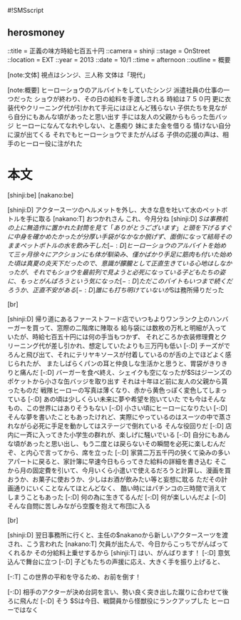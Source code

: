#!SMSscript

## herosmoney

::title = 正義の味方時給七百五十円
::camera = shinji
::stage = OnStreet
::location = EXT
::year = 2013
::date = 10/1
::time = afternoon
::outline = 概要

[note:文体]
視点はシンジ、三人称
文体は「現代」

[note:概要]
ヒーローショウのアルバイトをしていたシンジ
派遣社員の仕事の一つだった
ショウが終わり、その日の給料を手渡しされる
時給は７５０円
更に衣装代やクリーニング代が引かれて手元にはほとんど残らない
子供たちを見ながら自分にもあんな頃があったと思い出す
手には友人の父親からもらった缶バッジ
ヒーローになんてなれやしない、と愚痴り
妹にまた金を借りる
情けない自分に涙が出てくる
それでもヒーローショウでまたがんばる
子供の応援の声は、相手のヒーロー役に注がれた

# 本文

[shinji:be]
[nakano:be]

[shinji:D]
アクタースーツのヘルメットを外し、大きな息を吐いて水のペットボトルを手に取る
[nakano:T]
おつかれさん
これ、今月分ね
[shinji:D]
$Sは事務机の上に無造作に置かれた封筒を見て「ありがとうございます」と頭を下げる
すぐに中身を確かめたかったが分厚い手袋がなかなか脱げず、面倒になって結局そのままペットボトルの水を飲み干した
[-:D]
ヒーローショウのアルバイトを始めて三ヶ月
徐々にアクションにも体が馴染み、僅かばかり手足に筋肉も付いた
始めた頃は真夏の炎天下だったので、意識が朦朧として正直生きている心地はしなかったが、
それでもショウを最前列で見ようと必死になっている子どもたちの姿に、もっとがんばろうという気になった
[-:D]
ただこのバイトもいつまで続くだろうか、正直不安がある
[-:D]
誰にも打ち明けていないが$Sは務所帰りだった

[br]

[shinji:D]
帰り道にあるファーストフード店でいつもよりワンランク上のハンバーガーを買って、窓際の二階席に陣取る
給与袋には数枚の万札と明細が入っていたが、時給七百五十円には何の手当もつかず、
それどころか衣装修理費とクリーニング代が差し引かれ、想定していたよりも三万円も低い
[-:D]
チーズがでろんと飛び出て、それにテリヤキソースが付着しているのが舌の上でほどよく感じられたが、
またしばらくパンの耳と仲良しな生活かと思うと、胃袋がきりきりと痛んだ
[-:D]
バーガーを食べ終え、シェイクも空になったが$Sはジーンズのポケットから小さな缶バッジを取り出す
それは十年ほど前に友人の父親から貰ったものだ
戦隊ヒーローの写真は薄くなり、赤から黄色っぽく変色してしまっている
[-:D]
あの頃は少しくらい未来に夢や希望を抱いていた
でも今はそんなもの、この世界にはありそうもない
[-:D]
小さい頃にヒーローになりたい
[-:D]
そんな夢を書いたこともあったけれど、実際にやっているのはスーツの中で蒸されながら必死に手足を動かしてはステージで倒れている
そんな役回りだ
[-:D]
店内に一斉に入ってきた小学生の群れが、楽しげに騒いでいる
[-:D]
自分にもあんな頃があったと思い出し、もう二度とは戻らないその瞬間を必死に楽しむんだぞ、と内心で言ってから、席を立った
[-:D]
家賃二万五千円の狭くて染みの多いアパートに戻ると、家計簿に早速今日もらってきた給料の詳細を書き込む
そこから月の固定費を引いて、今月いくら小遣いで使えるだろうと計算し、漫画を買おうか、お菓子に使おうか、少しはお酒が飲みたい等と妄想に耽る
ただその計画通りにいくことなんてほとんどなく、
酷い時にはパチンコの三時間で消えてしまうこともあった
[-:D]
何の為に生きてるんだ
[-:D]
何が楽しいんだよ
[-:D]
そんな自問に苦しみながら空腹を抱えて布団に入る

[br]

[shinji:D]
翌日事務所に行くと、主任の$nakanoから新しいアクタースーツを渡され、こう言われた
[nakano:T]
欠員が出たんで、今日からこっちでがんばってくれるか
その分給料上乗せするから
[shinji:T]
はい、がんばります！
[-:D]
意気込んで舞台に立つ
[-:D]
子どもたちの声援に応え、大きく手を振り上げると、

[-:T]
この世界の平和を守るため、お前を倒す！

[-:D]
相手のアクターが決め台詞を言い、勢い良く突き出した蹴りに合わせて後ろに飛んだ
[-:D]
そう
$Sは今日、戦闘員から怪獣役にランクアップした
ヒーローではなく

